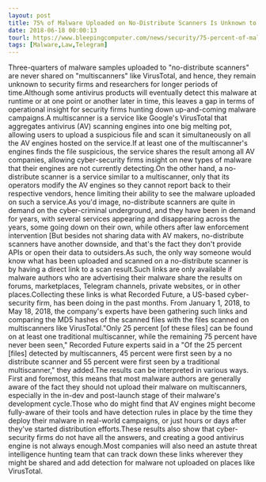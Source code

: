 ```yaml
---
layout: post
title: 75% of Malware Uploaded on No-Distribute Scanners Is Unknown to Researchers
date: 2018-06-18 00:00:13
tourl: https://www.bleepingcomputer.com/news/security/75-percent-of-malware-uploaded-on-no-distribute-scanners-is-unknown-to-researchers/
tags: [Malware,Law,Telegram]
---
```

Three-quarters of malware samples uploaded to "no-distribute scanners" are never shared on "multiscanners" like VirusTotal, and hence, they remain unknown to security firms and researchers for longer periods of time.Although some antivirus products will eventually detect this malware at runtime or at one point or another later in time, this leaves a gap in terms of operational insight for security firms hunting down up-and-coming malware campaigns.A multiscanner is a service like Google's VirusTotal that aggregates antivirus (AV) scanning engines into one big melting pot, allowing users to upload a suspicious file and scan it simultaneously on all the AV engines hosted on the service.If at least one of the multiscanner's engines finds the file suspicious, the service shares the result among all AV companies, allowing cyber-security firms insight on new types of malware that their engines are not currently detecting.On the other hand, a no-distribute scanner is a service similar to a multiscanner, only that its operators modify the AV engines so they cannot report back to their respective vendors, hence limiting their ability to see the malware uploaded on such a service.As you'd image, no-distribute scanners are quite in demand on the cyber-criminal underground, and they have been in demand for years, with several services appearing and disappearing across the years, some going down on their own, while others after law enforcement intervention [But besides not sharing data with AV makers, no-distribute scanners have another downside, and that's the fact they don't provide APIs or open their data to outsiders.As such, the only way someone would know what has been uploaded and scanned on a no-distribute scanner is by having a direct link to a scan result.Such links are only available if malware authors who are advertising their malware share the results on forums, marketplaces, Telegram channels, private websites, or in other places.Collecting these links is what Recorded Future, a US-based cyber-security firm, has been doing in the past months. From January 1, 2018, to May 18, 2018, the company's experts have been gathering such links and comparing the MD5 hashes of the scanned files with the files scanned on multiscanners like VirusTotal."Only 25 percent [of these files] can be found on at least one traditional multiscanner, while the remaining 75 percent have never been seen," Recorded Future experts said in a "Of the 25 percent [files] detected by multiscanners, 45 percent were first seen by a no distribute scanner and 55 percent were first seen by a traditional multiscanner," they added.The results can be interpreted in various ways. First and foremost, this means that most malware authors are generally aware of the fact they should not upload their malware on multiscanners, especially in the in-dev and post-launch stage of their malware's development cycle.Those who do might find that AV engines might become fully-aware of their tools and have detection rules in place by the time they deploy their malware in real-world campaigns, or just hours or days after they've started distribution efforts.These results also show that cyber-security firms do not have all the answers, and creating a good antivirus engine is not always enough.Most companies will also need an astute threat intelligence hunting team that can track down these links wherever they might be shared and add detection for malware not uploaded on places like VirusTotal.